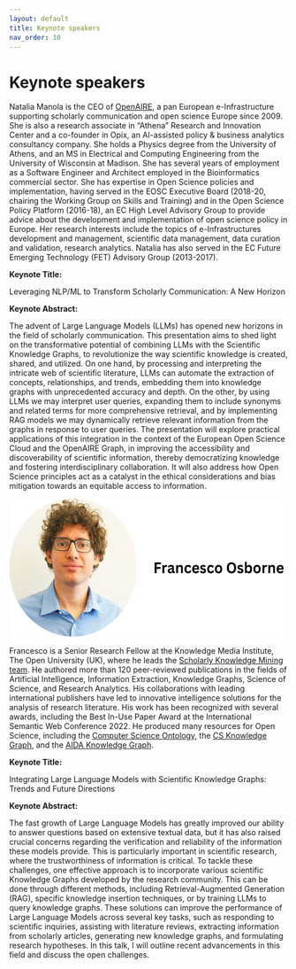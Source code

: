 ```yaml
---
layout: default
title: Keynote speakers
nav_order: 10
---
```


# Keynote speakers


Natalia Manola is the CEO of [OpenAIRE](https://www.openaire.eu), a pan European e-Infrastructure supporting scholarly communication and open science Europe since 2009. She is also a research associate in “Athena” Research and Innovation Center and a co-founder in Opix, an AI-assisted policy & business analytics consultancy company. She holds a Physics degree from the University of Athens, and an MS in Electrical and Computing Engineering from the University of Wisconsin at Madison. She has several years of employment as a Software Engineer and Architect employed in the Bioinformatics commercial sector. She has expertise in Open Science policies and implementation, having served in the EOSC Executive Board (2018-20, chairing the Working Group on Skills and Training) and in the Open Science Policy Platform (2016-18), an EC High Level Advisory Group to provide advice about the development and implementation of open science policy in Europe. Her research interests include the topics of e-Infrastructures development and management, scientific data management, data curation and validation, research analytics. Natalia has also served in the EC Future Emerging Technology (FET) Advisory Group (2013-2017).

**Keynote Title:**

Leveraging NLP/ML to Transform Scholarly Communication: A New Horizon

**Keynote Abstract:**

The advent of Large Language Models (LLMs) has opened new horizons in the field of scholarly communication. This presentation aims to shed light on the transformative potential of combining LLMs with the Scientific Knowledge Graphs, to revolutionize the way scientific knowledge is created, shared, and utilized. On one hand, by processing and interpreting the intricate web of scientific literature, LLMs can automate the extraction of concepts, relationships, and trends, embedding them into knowledge graphs with unprecedented accuracy and depth. On the other, by using LLMs we may interpret user queries, expanding them to include synonyms and related terms for more comprehensive retrieval, and by implementing RAG models we may dynamically retrieve relevant information from the graphs in response to user queries. The presentation will explore practical applications of this integration in the context of the European Open Science Cloud and the OpenAIRE Graph, in improving the accessibility and discoverability of scientific information, thereby democratizing knowledge and fostering interdisciplinary collaboration. It will also address how Open Science principles act as a catalyst in the ethical considerations and bias mitigation towards an equitable access to information.

<div align="left" style="margin: 0px auto;">
<img width="550" height="250" src="../francesco-heading.png" alt="francesco"/>
</div>


Francesco is a Senior Research Fellow at the Knowledge Media Institute, The Open University (UK), where he leads the [Scholarly Knowledge Mining team](http://skm.kmi.open.ac.uk). He authored more than 120 peer-reviewed publications in the fields of Artificial Intelligence, Information Extraction, Knowledge Graphs, Science of Science, and Research Analytics. His collaborations with leading international publishers have led to innovative intelligence solutions for the analysis of research literature. His work has been recognized with several awards, including the Best In-Use Paper Award at the International Semantic Web Conference 2022. He produced many resources for Open Science, including the [Computer Science Ontology](http://cso.kmi.open.ac.uk), the [CS Knowledge Graph](http://w3id.org/cskg), and the [AIDA Knowledge Graph](http://w3id.org/aida).

**Keynote Title:**

Integrating Large Language Models with Scientific Knowledge Graphs: Trends and Future Directions

**Keynote Abstract:**

The fast growth of Large Language Models has greatly improved our ability to answer questions based on extensive textual data, but it has also raised crucial concerns regarding the verification and reliability of the information these models provide. This is particularly important in scientific research, where the trustworthiness of information is critical. To tackle these challenges, one effective approach is to incorporate various scientific Knowledge Graphs developed by the research community. This can be done through different methods, including Retrieval-Augmented Generation (RAG), specific knowledge insertion techniques, or by training LLMs to query knowledge graphs. These solutions can improve the performance of Large Language Models across several key tasks, such as responding to scientific inquiries, assisting with literature reviews, extracting information from scholarly articles, generating new knowledge graphs, and formulating research hypotheses. In this talk, I will outline recent advancements in this field and discuss the open challenges. 
